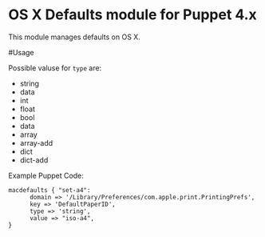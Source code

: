 OS X Defaults module for Puppet 4.x
==================

This module manages defaults on OS X.

#Usage

Possible valuse for ``type`` are:

* string
* data
* int
* float
* bool
* data
* array
* array-add
* dict
* dict-add

Example Puppet Code:

	macdefaults { "set-a4":
          domain => '/Library/Preferences/com.apple.print.PrintingPrefs',
          key => 'DefaultPaperID',
          type => 'string',
          value => "iso-a4",
	}
